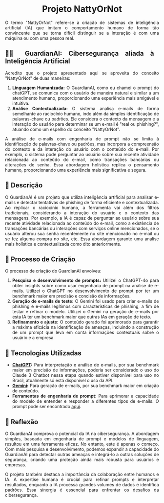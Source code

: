 <h1 align="center">Projeto NattyOrNot</h1>
<div align="justify">   
O termo "NattyOrNot" refere-se à criação de sistemas de inteligência artificial (IA) que imitam o comportamento humano de forma tão convincente que se torna difícil distinguir se a interação é com uma máquina ou com uma pessoa real.

## 🕵️‍♀️ GuardianAI: Cibersegurança aliada à Inteligência Artificial

Acredito que o projeto apresentado aqui se aproveita do conceito "NattyOrNot" de duas maneiras:

1.  **Linguagem Humanizada:** O GuardianAI, como eu chamei o prompt do chatGPT, se comunica com o usuário de maneira natural e similar a um atendimento humano, proporcionando uma experiência mais amigável e intuitiva.
2.  **Análise Contextualizada:** O sistema analisa e-mails de forma semelhante ao raciocínio humano, indo além da simples identificação de palavras-chave ou padrões. Ele considera o contexto da mensagem e a interação do usuário para determinar se um e-mail é "real ou phishing?", atuando como um espelho do conceito "NattyOrNot".

A análise de e-mails com engenharia de prompt não se limita à identificação de palavras-chave ou padrões, mas incorpora a compreensão do contexto e da interação do usuário com o conteúdo do e-mail. Por exemplo, o sistema pode perguntar ao usuário sobre sua recente atividade relacionada ao conteúdo do e-mail, como transações bancárias ou alterações de senha. Essa abordagem holística replica o pensamento humano, proporcionando uma experiência mais significativa e segura.

## 📒 Descrição

O GuardianAI é um projeto que utiliza inteligência artificial para analisar e-mails e detectar tentativas de phishing de forma eficiente e contextualizada. Ao replicar o raciocínio humano, a ferramenta vai além dos filtros tradicionais, considerando a interação do usuário e o contexto das mensagens. Por exemplo, a IA é capaz de perguntar ao usuário sobre sua recente atividade relacionada ao conteúdo do e-mail, como a existência de transações bancárias ou interações com serviços online mencionados, se o usuário alterou sua senha recentemente no site mencionado no e-mail ou se fez alguma compra no site, etc. Essa abordagem garante uma analise mais holística e contextualizada como dito anteriormente.

## 🧐 Processo de Criação

O processo de criação do GuardianAI envolveu:

1.  **Pesquisa e desenvolvimento de prompts:** Utilizei o ChatGPT-4o para obter insights sobre como usar engenharia de prompt na análise de e-mails. Utilizei o ChatGPT no desenvolvimento de prompt por ter um benchmark maior em precisão e concisão de informações.
2.  **Geração de e-mails de teste:** O Gemini foi usado para criar e-mails de phishing e e-mails legítimos com características de phishing, a fim de testar e refinar o modelo. Utilizei o Gemini na geração de e-mails por esta IA ter um benchmark maior que outras IAs em geração de texto.
3.  **Refinamento e ajuste:** O conteúdo gerado foi aprimorado para garantir a máxima eficácia na identificação de ameaças, incluindo a construção de um prompt que leva em conta informações contextuais sobre o usuário e a empresa.

## 🤖 Tecnologias Utilizadas

*   **[ChatGPT](https://chatgpt.com/):** Para interpretação e análise de e-mails, por sua benchmark maior em precisão de informações, poderia ser considerado o uso do Claude 3 Chatbot nessa etapa quando estiver disponível para uso no Brasil, atualmente só está disponível o uso da API.
*   **[Gemini](https://gemini.google.com):** Para geração de e-mails, por sua benchmark maior em criação de conteúdo.
*   **Ferramentas de engenharia de prompt:** Para aprimorar a capacidade do modelo de entender e responder a diferentes tipos de e-mails. O prompt pode ser encontrado <a href="promptGuardianAI">aqui</a>.

## 💭 Reflexão

O GuardianAI comprova o potencial da IA na cibersegurança. A abordagem simples, baseada em engenharia de prompt e modelos de linguagem, resultou em uma ferramenta eficaz. No entanto, este é apenas o começo. Com mais pesquisa e desenvolvimento, podemos expandir a capacidade do GuardianAI para detectar outras ameaças e integrá-lo a outras soluções de segurança, criando uma proteção ainda mais robusta para usuários e empresas.

O projeto também destaca a importância da colaboração entre humanos e IA. A expertise humana é crucial para refinar prompts e interpretar resultados, enquanto a IA processa grandes volumes de dados e identifica padrões. Essa sinergia é essencial para enfrentar os desafios da cibersegurança.




    


